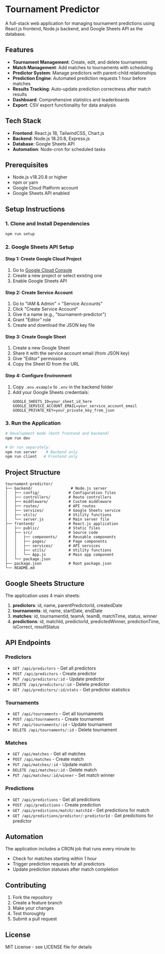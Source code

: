 # Tournament Predictor

A full-stack web application for managing tournament predictions using React.js frontend, Node.js backend, and Google Sheets API as the database.

## Features

- **Tournament Management**: Create, edit, and delete tournaments
- **Match Management**: Add matches to tournaments with scheduling
- **Predictor System**: Manage predictors with parent-child relationships
- **Prediction Engine**: Automated prediction requests 1 hour before matches
- **Results Tracking**: Auto-update prediction correctness after match results
- **Dashboard**: Comprehensive statistics and leaderboards
- **Export**: CSV export functionality for data analysis

## Tech Stack

- **Frontend**: React.js 18, TailwindCSS, Chart.js
- **Backend**: Node.js 18.20.8, Express.js
- **Database**: Google Sheets API
- **Automation**: Node-cron for scheduled tasks

## Prerequisites

- Node.js v18.20.8 or higher
- npm or yarn
- Google Cloud Platform account
- Google Sheets API enabled

## Setup Instructions

### 1. Clone and Install Dependencies

```bash
npm run setup
```

### 2. Google Sheets API Setup

#### Step 1: Create Google Cloud Project
1. Go to [Google Cloud Console](https://console.cloud.google.com/)
2. Create a new project or select existing one
3. Enable Google Sheets API

#### Step 2: Create Service Account
1. Go to "IAM & Admin" > "Service Accounts"
2. Click "Create Service Account"
3. Give it a name (e.g., "tournament-predictor")
4. Grant "Editor" role
5. Create and download the JSON key file

#### Step 3: Create Google Sheet
1. Create a new Google Sheet
2. Share it with the service account email (from JSON key)
3. Give "Editor" permissions
4. Copy the Sheet ID from the URL

#### Step 4: Configure Environment
1. Copy `.env.example` to `.env` in the backend folder
2. Add your Google Sheets credentials:
   ```
   GOOGLE_SHEETS_ID=your_sheet_id_here
   GOOGLE_SERVICE_ACCOUNT_EMAIL=your_service_account_email
   GOOGLE_PRIVATE_KEY=your_private_key_from_json
   ```

### 3. Run the Application

```bash
# Development mode (both frontend and backend)
npm run dev

# Or run separately:
npm run server    # Backend only
npm run client   # Frontend only
```

## Project Structure

```
tournament-predictor/
├── backend/                 # Node.js server
│   ├── config/             # Configuration files
│   ├── controllers/        # Route controllers
│   ├── middleware/         # Custom middleware
│   ├── routes/             # API routes
│   ├── services/           # Google Sheets service
│   ├── utils/              # Utility functions
│   └── server.js           # Main server file
├── frontend/               # React.js application
│   ├── public/             # Static files
│   ├── src/                # Source code
│   │   ├── components/     # Reusable components
│   │   ├── pages/          # Page components
│   │   ├── services/       # API services
│   │   ├── utils/          # Utility functions
│   │   └── App.js          # Main app component
│   └── package.json
├── package.json            # Root package.json
└── README.md
```

## Google Sheets Structure

The application uses 4 main sheets:

1. **predictors**: id, name, parentPredictorId, createdDate
2. **tournaments**: id, name, startDate, endDate
3. **matches**: id, tournamentId, teamA, teamB, matchTime, status, winner
4. **predictions**: id, matchId, predictorId, predictedWinner, predictionTime, isCorrect, resultStatus

## API Endpoints

### Predictors
- `GET /api/predictors` - Get all predictors
- `POST /api/predictors` - Create predictor
- `PUT /api/predictors/:id` - Update predictor
- `DELETE /api/predictors/:id` - Delete predictor
- `GET /api/predictors/:id/stats` - Get predictor statistics

### Tournaments
- `GET /api/tournaments` - Get all tournaments
- `POST /api/tournaments` - Create tournament
- `PUT /api/tournaments/:id` - Update tournament
- `DELETE /api/tournaments/:id` - Delete tournament

### Matches
- `GET /api/matches` - Get all matches
- `POST /api/matches` - Create match
- `PUT /api/matches/:id` - Update match
- `DELETE /api/matches/:id` - Delete match
- `PUT /api/matches/:id/winner` - Set match winner

### Predictions
- `GET /api/predictions` - Get all predictions
- `POST /api/predictions` - Create prediction
- `GET /api/predictions/match/:matchId` - Get predictions for match
- `GET /api/predictions/predictor/:predictorId` - Get predictions for predictor

## Automation

The application includes a CRON job that runs every minute to:
- Check for matches starting within 1 hour
- Trigger prediction requests for all predictors
- Update prediction statuses after match completion

## Contributing

1. Fork the repository
2. Create a feature branch
3. Make your changes
4. Test thoroughly
5. Submit a pull request

## License

MIT License - see LICENSE file for details
